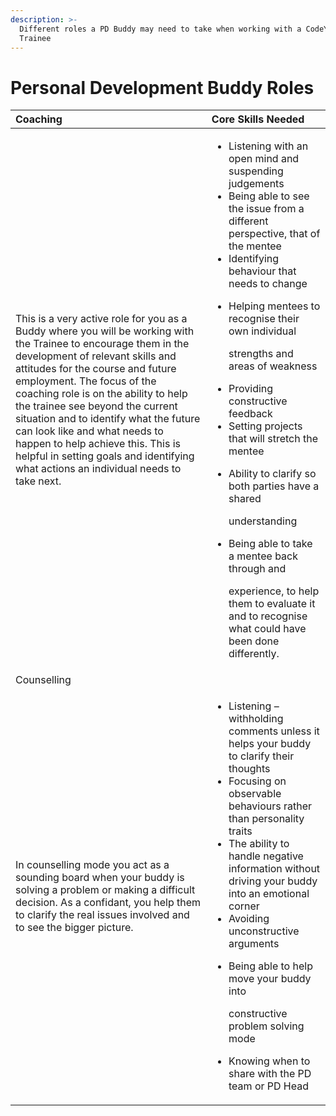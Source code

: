 ```yaml
---
description: >-
  Different roles a PD Buddy may need to take when working with a CodeYourFuture
  Trainee
---
```


# Personal Development Buddy Roles



<table>
  <thead>
    <tr>
      <th style="text-align:left"><b>Coaching</b>
      </th>
      <th style="text-align:left"><b>Core Skills Needed</b>
      </th>
    </tr>
  </thead>
  <tbody>
    <tr>
      <td style="text-align:left">This is a very active role for you as a Buddy where you will be working
        with the Trainee to encourage them in the development of relevant skills
        and attitudes for the course and future employment. The focus of the coaching
        role is on the ability to help the trainee see beyond the current situation
        and to identify what the future can look like and what needs to happen
        to help achieve this. This is helpful in setting goals and identifying
        what actions an individual needs to take next.</td>
      <td style="text-align:left">
        <p></p>
        <ul>
          <li>Listening with an open mind and suspending judgements</li>
          <li>Being able to see the issue from a different perspective, that of the
            mentee</li>
          <li>Identifying behaviour that needs to change</li>
          <li>
            <p>Helping mentees to recognise their own individual</p>
            <p>strengths and areas of weakness</p>
          </li>
          <li>Providing constructive feedback</li>
          <li>Setting projects that will stretch the mentee</li>
          <li>
            <p>Ability to clarify so both parties have a shared</p>
            <p>understanding</p>
          </li>
          <li>
            <p>Being able to take a mentee back through and</p>
            <p>experience, to help them to evaluate it and to recognise what could have
              been done differently.</p>
          </li>
        </ul>
      </td>
    </tr>
    <tr>
      <td style="text-align:left">Counselling</td>
      <td style="text-align:left"></td>
    </tr>
    <tr>
      <td style="text-align:left">In counselling mode you act as a sounding board when your buddy is solving
        a problem or making a difficult decision. As a confidant, you help them
        to clarify the real issues involved and to see the bigger picture.</td>
      <td
      style="text-align:left">
        <p></p>
        <ul>
          <li>Listening &#x2013; withholding comments unless it helps your buddy to
            clarify their thoughts</li>
          <li>Focusing on observable behaviours rather than personality traits</li>
          <li>The ability to handle negative information without driving your buddy
            into an emotional corner</li>
          <li>Avoiding unconstructive arguments</li>
          <li>
            <p>Being able to help move your buddy into</p>
            <p>constructive problem solving mode</p>
          </li>
          <li>Knowing when to share with the PD team or PD Head</li>
        </ul>
        </td>
    </tr>
  </tbody>
</table>



